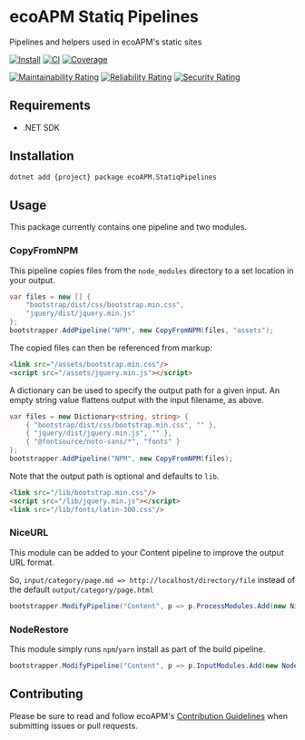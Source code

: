 # ecoAPM Statiq Pipelines

Pipelines and helpers used in ecoAPM's static sites

[![Install](https://img.shields.io/nuget/v/ecoAPM.StatiqPipelines?logo=nuget&label=Install)](https://www.nuget.org/packages/ecoAPM.StatiqPipelines/)
[![CI](https://github.com/ecoAPM/StatiqPipelines/actions/workflows/CI.yml/badge.svg)](https://github.com/ecoAPM/StatiqPipelines/actions/workflows/CI.yml)
[![Coverage](https://sonarcloud.io/api/project_badges/measure?project=ecoAPM_StatiqPipelines&metric=coverage)](https://sonarcloud.io/summary/new_code?id=ecoAPM_StatiqPipelines)

[![Maintainability Rating](https://sonarcloud.io/api/project_badges/measure?project=ecoAPM_StatiqPipelines&metric=sqale_rating)](https://sonarcloud.io/summary/new_code?id=ecoAPM_StatiqPipelines)
[![Reliability Rating](https://sonarcloud.io/api/project_badges/measure?project=ecoAPM_StatiqPipelines&metric=reliability_rating)](https://sonarcloud.io/summary/new_code?id=ecoAPM_StatiqPipelines)
[![Security Rating](https://sonarcloud.io/api/project_badges/measure?project=ecoAPM_StatiqPipelines&metric=security_rating)](https://sonarcloud.io/summary/new_code?id=ecoAPM_StatiqPipelines)

## Requirements

- .NET SDK

## Installation

```bash
dotnet add {project} package ecoAPM.StatiqPipelines
```

## Usage

This package currently contains one pipeline and two modules.

### CopyFromNPM

This pipeline copies files from the `node_modules` directory to a set location in your output.

```c#
var files = new [] {
	"bootstrap/dist/css/bootstrap.min.css",
	"jquery/dist/jquery.min.js"
};
bootstrapper.AddPipeline("NPM", new CopyFromNPM(files, "assets");
```

The copied files can then be referenced from markup:

```html
<link src="/assets/bootstrap.min.css"/>
<script src="/assets/jquery.min.js"></script>
```

A dictionary can be used to specify the output path for a given input. An empty string value flattens output with the input filename, as above.

```c#
var files = new Dictionary<string, string> {
	{ "bootstrap/dist/css/bootstrap.min.css", "" },
	{ "jquery/dist/jquery.min.js", "" },
	{ "@fontsource/noto-sans/*", "fonts" }
};
bootstrapper.AddPipeline("NPM", new CopyFromNPM(files);
```

Note that the output path is optional and defaults to `lib`.

```html
<link src="/lib/bootstrap.min.css"/>
<script src="/lib/jquery.min.js"></script>
<link src="/lib/fonts/latin-300.css"/>
```

### NiceURL

This module can be added to your Content pipeline to improve the output URL format.

So, `input/category/page.md => http://localhost/directory/file`
instead of the default `output/category/page.html`

```c#
bootstrapper.ModifyPipeline("Content", p => p.ProcessModules.Add(new NiceURL()));
```

### NodeRestore

This module simply runs `npm`/`yarn` install as part of the build pipeline.

```c#
bootstrapper.ModifyPipeline("Content", p => p.InputModules.Add(new NodeRestore()));
```

## Contributing

Please be sure to read and follow ecoAPM's [Contribution Guidelines](CONTRIBUTING.md) when submitting issues or pull requests.